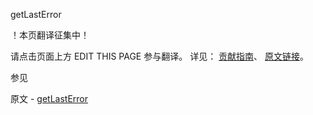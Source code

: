  getLastError

 ！本页翻译征集中！

请点击页面上方 EDIT THIS PAGE 参与翻译。
详见：
[贡献指南]( https://github.com/whaleal/MongoDB-Manual-zh/blob/master/CONTRIBUTING.md )、
[原文链接](  https://docs.mongodb.com/manual/reference/command/getLastError/  )。

 参见

原文 - [getLastError]( https://docs.mongodb.com/manual/reference/command/getLastError/ )

